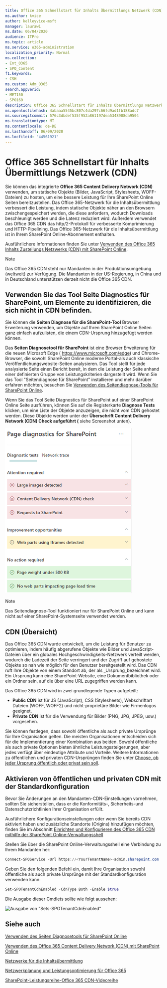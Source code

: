 ```yaml
---
title: Office 365 Schnellstart für Inhalts Übermittlungs Netzwerk (CDN)
ms.author: kvice
author: kelleyvice-msft
manager: laurawi
ms.date: 06/04/2020
audience: ITPro
ms.topic: article
ms.service: o365-administration
localization_priority: Normal
ms.collection:
- Ent_O365
- SPO_Content
f1.keywords:
- CSH
ms.custom: Adm_O365
search.appverid:
- MET150
- SPO160
description: Office 365 Schnellstart für Inhalts Übermittlungs Netzwerk (CDN)
ms.openlocfilehash: 4abaaa5545bc807c4da297c66fd9ad1fb188adc7
ms.sourcegitcommit: 576c3dbdef535f952a861197dea5348908da9504
ms.translationtype: MT
ms.contentlocale: de-DE
ms.lasthandoff: 06/09/2020
ms.locfileid: "44561921"
---
```

# <a name="office-365-content-delivery-network-cdn-quickstart"></a>Office 365 Schnellstart für Inhalts Übermittlungs Netzwerk (CDN)

Sie können das integrierte **Office 365 Content Delivery Network (CDN)** verwenden, um statische Objekte (Bilder, JavaScript, Stylesheets, WOFF-Dateien) zu hosten, um eine bessere Leistung für Ihre SharePoint Online Seiten bereitzustellen. Das Office 365-Netzwerk für die Inhaltsübermittlung verbessert die Leistung, indem statische Objekte näher an den Browsern zwischengespeichert werden, die diese anfordern, wodurch Downloads beschleunigt werden und die Latenz reduziert wird. Außerdem verwendet das Office 365 CDN das http/2-Protokoll für verbesserte Komprimierung und HTTP-Pipelining. Das Office 365-Netzwerk für die Inhaltsübermittlung ist in Ihrem SharePoint Online-Abonnement enthalten.

Ausführlichere Informationen finden Sie unter [Verwenden des Office 365 Inhalts Zustellungs Netzwerks (CDN) mit SharePoint Online](use-office-365-cdn-with-spo.md).

>[!NOTE]
>Das Office 365 CDN steht nur Mandanten in der Produktionsumgebung (weltweit) zur Verfügung. Die Mandanten in der US-Regierung, in China und in Deutschland unterstützen derzeit nicht die Office 365 CDN.

## <a name="use-the-page-diagnostics-for-sharepoint-tool-to-identify-items-not-in-cdn"></a>Verwenden Sie das Tool Seite Diagnostics für SharePoint, um Elemente zu identifizieren, die sich nicht in CDN befinden.

Sie können die **Seiten Diagnose für die SharePoint-Tool** Browser Erweiterung verwenden, um Objekte auf Ihren SharePoint Online Seiten ganz einfach aufzulisten, die einem CDN-Ursprung hinzugefügt werden können.

Das **Seiten Diagnosetool für SharePoint** ist eine Browser Erweiterung für die neuen Microsoft Edge ( https://www.microsoft.com/edge) und Chrome-Browser, die sowohl SharePoint Online moderne Portal-als auch klassische Veröffentlichungswebsite-Seiten analysieren. Das Tool stellt für jede analysierte Seite einen Bericht bereit, in dem die Leistung der Seite anhand einer definierten Gruppe von Leistungskriterien dargestellt wird. Wenn Sie das Tool "Seitendiagnose für SharePoint" installieren und mehr darüber erfahren möchten, besuchen Sie [Verwenden des Seitendiagnose-Tools für SharePoint Online](https://aka.ms/perftool).

Wenn Sie das Tool Seite Diagnostics für SharePoint auf einer SharePoint Online Seite ausführen, können Sie auf die Registerkarte **Diagnose Tests** klicken, um eine Liste der Objekte anzuzeigen, die nicht vom CDN gehostet werden. Diese Objekte werden unter der **Überschrift Content Delivery Network (CDN) Check aufgeführt (** siehe Screenshot unten).

![Seiten Diagnose](media/page-diagnostics-for-spo/pagediag-results-general.PNG)

>[!NOTE]
>Das Seitendiagnose-Tool funktioniert nur für SharePoint Online und kann nicht auf einer SharePoint-Systemseite verwendet werden.

## <a name="cdn-overview"></a>CDN (Übersicht)

Das Office 365 CDN wurde entwickelt, um die Leistung für Benutzer zu optimieren, indem häufig abgerufene Objekte wie Bilder und JavaScript-Dateien über ein globales Hochgeschwindigkeits-Netzwerk verteilt werden, wodurch die Ladezeit der Seite verringert und der Zugriff auf gehostete Objekte so nah wie möglich für den Benutzer bereitgestellt wird. Das CDN ruft Ihre Objekte von einem Standort ab, der als _Ursprung_bezeichnet wird. Ein Ursprung kann eine SharePoint-Website, eine Dokumentbibliothek oder ein Ordner sein, auf die über eine URL zugegriffen werden kann.

Das Office 365 CDN wird in zwei grundlegende Typen aufgeteilt:

- **Public CDN** ist für JS (JavaScript), CSS (Stylesheets), Webschriftart Dateien (WOFF, WOFF2) und nicht-proprietäre Bilder wie Firmenlogos geeignet.
- **Private CDN** ist für die Verwendung für Bilder (PNG, JPG, JPEG, usw.) vorgesehen.

Sie können festlegen, dass sowohl öffentliche als auch private Ursprünge für Ihre Organisation gelten. Die meisten Organisationen entscheiden sich für die Implementierung einer Kombination aus beiden. Sowohl öffentliche als auch private Optionen bieten ähnliche Leistungssteigerungen, aber jedes verfügt über eindeutige Attribute und Vorteile. Weitere Informationen zu öffentlichen und privaten CDN-Ursprüngen finden Sie unter [Choose, ob jeder Ursprung öffentlich oder privat sein soll](use-office-365-cdn-with-spo.md#CDNOriginChoosePublicPrivate).

## <a name="how-to-enable-public-and-private-cdn-with-the-default-configuration"></a>Aktivieren von öffentlichen und privaten CDN mit der Standardkonfiguration
Bevor Sie Änderungen an den Mandanten-CDN-Einstellungen vornehmen, sollten Sie sicherstellen, dass er die Konformitäts-, Sicherheits-und Datenschutzrichtlinien Ihrer Organisation erfüllt.

Ausführlichere Konfigurationseinstellungen oder wenn Sie bereits CDN aktiviert haben und zusätzliche Standorte (Origins) hinzufügen möchten, finden Sie im Abschnitt [Einrichten und Konfigurieren des Office 365 CDN mithilfe der SharePoint Online-Verwaltungsshell](use-office-365-cdn-with-spo.md#set-up-and-configure-the-office-365-cdn-by-using-the-sharepoint-online-management-shell)

Stellen Sie über die SharePoint Online-Verwaltungsshell eine Verbindung zu Ihrem Mandanten her:

```PowerShell
Connect-SPOService -Url https://<YourTenantName>-admin.sharepoint.com
```

Geben Sie den folgenden Befehl ein, damit Ihre Organisation sowohl öffentliche als auch private Ursprünge mit der Standardkonfiguration verwenden kann:

```PowerShell
Set-SPOTenantCdnEnabled -CdnType Both -Enable $true
```

Die Ausgabe dieser Cmdlets sollte wie folgt aussehen:

![Ausgabe von "Sets-SPOTenantCdnEnabled"](media/O365-CDN/o365-cdn-enable-output.png)

## <a name="see-also"></a>Siehe auch

[Verwenden des Seiten Diagnosetools für SharePoint Online](https://aka.ms/perftool)

[Verwenden des Office 365 Content Delivery Network (CDN) mit SharePoint Online](use-office-365-cdn-with-spo.md)

[Netzwerke für die Inhaltsübermittlung](https://aka.ms/o365cdns)

[Netzwerkplanung und Leistungsoptimierung für Office 365](https://aka.ms/tune)

[SharePoint-Leistungsreihe-Office 365 CDN-Videoreihe](https://www.youtube.com/playlist?list=PLR9nK3mnD-OWMfr1BA9mr5oCw2aJXw4WA)
